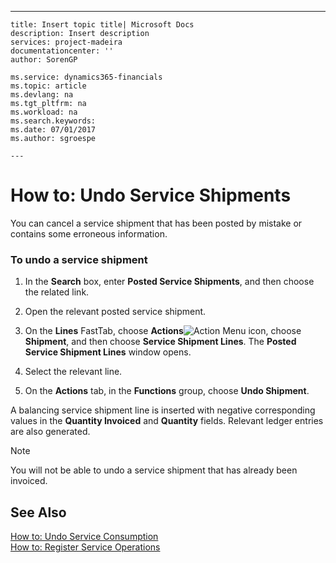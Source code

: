 ---
    title: Insert topic title| Microsoft Docs
    description: Insert description
    services: project-madeira
    documentationcenter: ''
    author: SorenGP

    ms.service: dynamics365-financials
    ms.topic: article
    ms.devlang: na
    ms.tgt_pltfrm: na
    ms.workload: na
    ms.search.keywords:
    ms.date: 07/01/2017
    ms.author: sgroespe

    ---
# How to: Undo Service Shipments
You can cancel a service shipment that has been posted by mistake or contains some erroneous information.  
  
### To undo a service shipment  
  
1.  In the **Search** box, enter **Posted Service Shipments**, and then choose the related link.  
  
2.  Open the relevant posted service shipment.  
  
3.  On the **Lines** FastTab, choose **Actions**![Action Menu icon](../DesignAndEngineering/media/actionmenuicon.png "actionMenuIcon"), choose **Shipment**, and then choose **Service Shipment Lines**. The **Posted Service Shipment Lines** window opens.  
  
4.  Select the relevant line.  
  
5.  On the **Actions** tab, in the **Functions** group, choose **Undo Shipment**.  
  
 A balancing service shipment line is inserted with negative corresponding values in the **Quantity Invoiced** and **Quantity** fields. Relevant ledger entries are also generated.  
  
> [!NOTE]  
>  You will not be able to undo a service shipment that has already been invoiced.  
  
## See Also  
 [How to: Undo Service Consumption](../Service/how-to-undo-service-consumption.md)   
 [How to: Register Service Operations](../Service/how-to-register-service-operations.md)